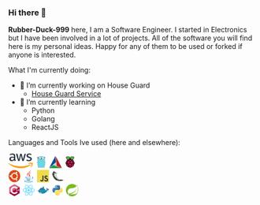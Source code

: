 ### Hi there 👋

**Rubber-Duck-999** here, I am a Software Engineer. I started in Electronics but I have been involved in a lot of projects. All of the software you will find here is my personal ideas. Happy for any of them to be used or forked if anyone is interested.

What I'm currently doing:

- 🔭 I’m currently working on House Guard
  - [House Guard Service](https://github.com/Rubber-Duck-999/HouseGuardServices)
- 🌱 I’m currently learning
  - Python
  - Golang
  - ReactJS

Languages and Tools Ive used (here and elsewhere):

<!DOCTYPE html>
<html>
<head>
    <link rel="stylesheet" href="style.css">
</head>
<body>
  <div class="row">
    <div class="column">
      <img src="icons/aws.png" style="width:10%">
      <img src="icons/golang.svg" style="width:5%">
      <img src="icons/cmake.svg" style="width:5%">
      <img src="icons/raspberrypi.svg" style="width:5%">
    </div>
    <div class="column">
      <img src="icons/ubuntu.svg" style="width:5%">
      <img src="icons/java.svg" style="width:5%">
      <img src="icons/javascript.svg" style="width:5%">
      <img src="icons/flask.svg" style="width:5%">
    </div>
    <div class="column">
      <img src="icons/cplusplus.svg" style="width:5%">
      <img src="icons/react.svg" style="width:5%">
      <img src="icons/docker.svg" style="width:5%">
      <img src="icons/python.svg" style="width:5%">
      <img src="icons/spring.svg" style="width:5%">
    </div>
  </div>
</body>


